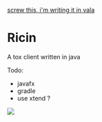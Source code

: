 [screw this, i'm writing it in vala](https://github.com/RicinApp)


Ricin
=====

A tox client written in java


Todo:
- javafx
- gradle
- use xtend ?


![](http://geeksation.com/wp-content/uploads/2013/09/s5bi9k.png)
